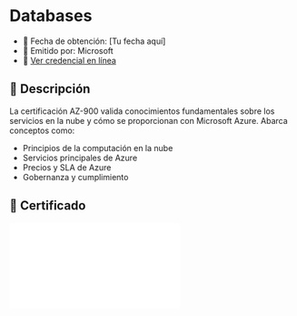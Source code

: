# Databases

- 📅 Fecha de obtención: [Tu fecha aquí]
- 📜 Emitido por: Microsoft
- 🔗 [Ver credencial en línea](#) <!-- reemplaza con tu enlace si tienes uno -->

## 📝 Descripción

La certificación AZ-900 valida conocimientos fundamentales sobre los servicios en la nube y cómo se proporcionan con Microsoft Azure. Abarca conceptos como:

- Principios de la computación en la nube
- Servicios principales de Azure
- Precios y SLA de Azure
- Gobernanza y cumplimiento

## 📎 Certificado

![Certificado AZ-900](./certificado.pdf) <!-- O certificado.png si es imagen -->
